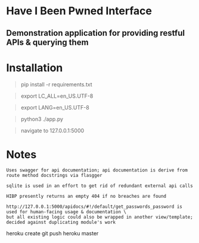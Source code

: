 # Have I Been Pwned Interface
## Demonstration application for providing restful APIs & querying them

# Installation

> pip install -r requirements.txt

> export LC_ALL=en_US.UTF-8

> export LANG=en_US.UTF-8

> python3 ./app.py

> navigate to 127.0.0.1:5000

# Notes
```
Uses swagger for api documentation; api documentation is derive from route method docstrings via flasgger
```
```
sqlite is used in an effort to get rid of redundant external api calls
```
```
HIBP presently returns an empty 404 if no breaches are found
```
```
http://127.0.0.1:5000/apidocs/#!/default/get_passwords_password is used for human-facing usage & documentation \
but all existing logic could also be wrapped in another view/template; decided against duplicating module's work
```


heroku create
git push heroku master